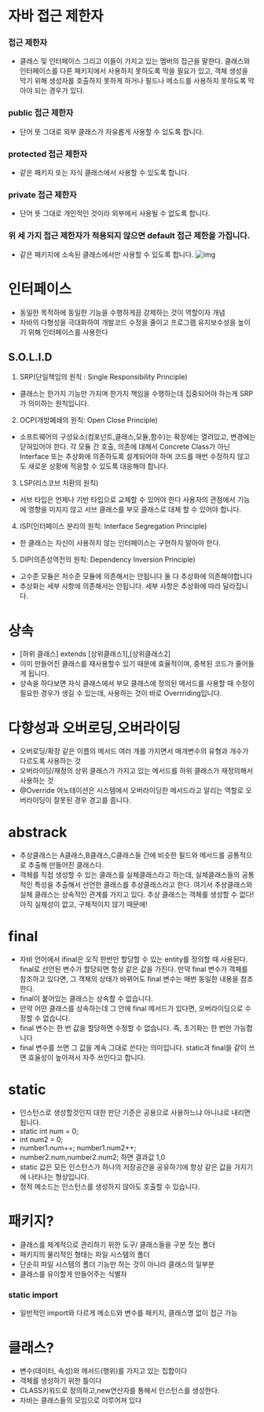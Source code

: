 # 자바 접근 제한자 
### 접근 제한자
- 클래스 및 인터페이스 그리고 이들이 가지고 있는 멤버의 접근을 말한다. 클래스와 인터페이스를 다른 패키지에서 사용하지 못하도록 막을 필요가 있고, 객체 생성을 막기 위해 생성자를 호출하지 못하게 하거나 필드나 메소드를 사용하지 못하도록 막아야 되는 경우가 있다.
### public 접근 제한자
- 단어 뜻 그대로 외부 클래스가 자유롭게 사용할 수 있도록 합니다.
### protected 접근 제한자
- 같은 패키지 또는 자식 클래스에서 사용할 수 있도록 합니다.
### private 접근 제한자
- 단어 뜻 그대로 개인적인 것이라 외부에서 사용될 수 없도록 합니다.

### 위 세 가지 접근 제한자가 적용되지 않으면 default 접근 제한을 가집니다.
- 같은 패키지에 소속된 클래스에서만 사용할 수 있도록 합니다.
![img](./image/01-%EC%9E%90%EB%B0%94%EC%9D%98-%EC%A0%91%EA%B7%BC-%EC%A0%9C%ED%95%9C%EC%9E%90_public_private-800x411.png)

# 인터페이스
- 동일한 목적하에 동일한 기능을 수행하게끔 강제하는 것이 역할이자 개념
- 자바의 다형성을 극대화하여 개발코드 수정을 줄이고 프로그램 유지보수성을 높이기 위해 인터페이스를 사용한다

## S.O.L.I.D
1. SRP(단일책임의 원칙 : Single Responsibility Principle)
- 클래스는 한가지 기능만 가지며 한가지 책임을 수행하는데 집중되어야 하는게 SRP가 의미하는 원칙입니다.
2. OCP(개방폐쇄의 원칙: Open Close Principle)
- 소프트웨어의 구성요소(컴포넌트,클래스,모듈,함수)는 확장에는 열려있고, 변경에는 닫혀있어야 한다. 각 모듈 간 호출, 의존에 대해서 Concrete Class가 아닌 Interface 또는 추상화에 의존하도록 설계되어야 하며 코드를 매번 수정하지 않고도 새로운 상황에 적응할 수 있도록 대응해야 합니다.
3. LSP(리스코브 치환의 원칙)
- 서브 타입은 언제나 기반 타입으로 교체할 수 있어야 한다 사용자의 관점에서 기능에 영향을 미치지 않고 서브 클래스를 부모 클래스로 대체 할 수 있어야 합니다.
4. ISP(인터페이스 분리의 원칙: Interface Segregation Principle)
- 한 클래스는 자신이 사용하지 않는 인터페이스는 구현하지 말아야 한다.
5. DIP(의존성역전의 원칙: Dependency Inversion Principle)
- 고수준 모듈은 저수준 모듈에 의존해서는 안됩니다 둘 다 추상화에 의존해야합니다
- 추상화는 세부 사항에 의존해서는 안됩니다. 세부 사항은 추상화에 따라 달라집니다.

# 상속
- [하위 클래스] extends [상위클래스1],[상위클래스2] 
- 이미 만들어진 클래스를 재사용할수 있기 때문에 효율적이며, 중복된 코드가 줄어들게 됩니다.
- 상속을 하다보면 자식 클래스에서 부모 클래스에 정의된 메서드를 사용할 때 수정이 필요한 경우가 생길 수 있는데, 사용하는 것이 바로 Overrriding입니다.

# 다향성과 오버로딩,오버라이딩
- 오버로딩/확장 같은 이름의 메서드 여러 개를 가지면서 매개변수의 유형과 개수가 다르도록 사용하는 것
- 오버라이딩/재정의 상위 클래스가 가지고 있는 메서드를 하위 클래스가 재정의해서 사용하는 것
- @Override 어노테이션은 시스템에서 오버라이딩한 메서드라고 알리는 역할로 오버라이딩이 잘못된 경우 경고를 줍니다.

# abstrack
- 추상클래스는 A클래스,B클래스,C클래스들 간에 비슷한 필드와 메서드를 공통적으로 추출해 만들어진 클래스다.
- 객체를 직접 생성할 수 있는 클래스를 실체클래스라고 하는데, 실체클래스들의 공통적인 특성을 추출해서 선언한 클래스를 추상클래스라고 한다. 여기서 추상클래스와 실체 클래스는 상속적인 관계를 가지고 있다. 추상 클래스는 객체를 생성할 수 없다! 아직 실체성이 없고, 구체적이지 않기 때문에!

# final
- 자바 언어에서 ifinal은 오직 한번만 할당할 수 있는 entity를 정의할 때 사용된다. final로 선언된 변수가 할당되면 항상 같은 값을 가진다. 만약 final 변수가 객체를 참조하고 있다면, 그 객체의 상태가 바뀌어도 final 변수는 매번 동일한 내용을 참조한다.
- final이 붙어있는 클래스는 상속할 수 없습니다.
- 만약 어떤 클래스를 상속하는데 그 안에 final 메서드가 있다면, 오버라이딩으로 수정할 수 없습니다.
- final 변수는 한 번 값을 할당하면 수정할 수 없습니다. 즉, 초기화는 한 번만 가능합니다
- final 변수를 쓰면 그 값을 계속 그대로 쓴다는 의미입니다. static과 final을 같이 쓰면 효율성이 높아져서 자주 쓰인다고 합니다.

# static
- 인스턴스로 생성할것인지 대한 판단 기준은 공용으로 사용하느냐 아니냐로 내리면 됩니다. 
- static int num = 0;
- int num2 = 0;
- number1.num++; number1.num2++;
- number2.num,number2.num2; 하면 결과값 1,0 
- static 값은 모든 인스턴스가 하나의 저장공간을 공유하기에 항상 같은 값을 가지기에 나타나는 형상입니다.
- 정적 메소드는 인스턴스를 생성하지 않아도 호출할 수 있습니다.

# 패키지?
- 클래스를 체계적으로 관리하기 위한 도구/ 클래스들을 구분 짓는 폴더
- 패키지의 물리적인 형태는 파일 시스템의 폴더
- 단순히 파일 시스템의 폴더 기능만 하는 것이 아니라 클래스의 일부분
- 클래스를 유이할게 만들어주는 식별자
### static import
- 일반적인 import와 다르게 메소드와 변수를 패키지, 클래스명 없이 접근 가능

# 클래스?
- 변수(데이터, 속성)와 메서드(행위)를 가지고 있는 집합이다
- 객체를 생성하기 위한 틀이다
- CLASS키워드로 정의하고,new연산자를 통해서 인스턴스를 생성한다.
- 자바는 클래스들의 모임으로 이루어져 있다